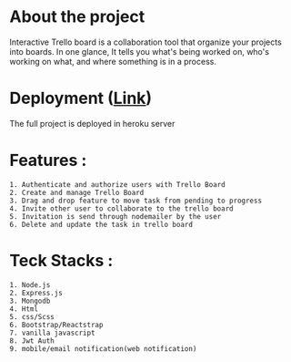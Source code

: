 # About the project

Interactive Trello board is a collaboration tool that organize your projects
into boards. In one glance, It tells you what's being worked on, who's working
on what, and where something is in a process.

# Deployment ([Link](https://polar-stream-10678.herokuapp.com/))

The full project is deployed in heroku server

# Features : 
    1. Authenticate and authorize users with Trello Board
    2. Create and manage Trello Board
    3. Drag and drop feature to move task from pending to progress
    4. Invite other user to collaborate to the trello board
    5. Invitation is send through nodemailer by the user
    6. Delete and update the task in trello board

# Teck Stacks : 
     
    1. Node.js
    2. Express.js
    3. Mongodb
    4. Html
    5. css/Scss
    6. Bootstrap/Reactstrap
    7. vanilla javascript
    8. Jwt Auth
    9. mobile/email notification(web notification)
